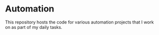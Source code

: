 # Automation
This repository hosts the code for various automation projects that I work on as part of my daily tasks.
